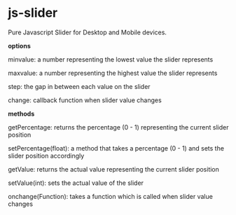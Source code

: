 js-slider
=========

Pure Javascript Slider for Desktop and Mobile devices.

**options**

minvalue: a number representing the lowest value the slider represents

maxvalue: a number representing the highest value the slider represents

step: the gap in between each value on the slider

change: callback function when slider value changes

**methods**

getPercentage: returns the percentage (0 - 1) representing the current slider position

setPercentage(float): a method that takes a percentage (0 - 1) and sets the slider position accordingly

getValue: returns the actual value representing the current slider position

setValue(int): sets the actual value of the slider

onchange(Function): takes a function which is called when slider value changes 


